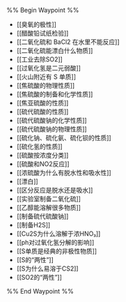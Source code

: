 %% Begin Waypoint %%
- [[臭氧的极性]]
- [[醋酸铅试纸检验]]
- [[二氧化硫和 BaCl2 在水里不能反应]]
- [[二氧化硫能漂白什么物质]]
- [[工业去除SO2]]
- [[过氧化氢是二元弱酸]]
- [[火山附近有 S 单质]]
- [[焦硫酸的物理性质]]
- [[焦硫酸的制备和化学性质]]
- [[焦亚硫酸的性质]]
- [[硫代硫酸的性质]]
- [[硫代硫酸钠的化学性质]]
- [[硫代硫酸钠的物理性质]]
- [[硫化钠、硫化氨、硫化钡的性质]]
- [[硫化氢的性质]]
- [[硫酸按浓度分类]]
- [[硫酸和NO2反应]]
- [[浓硫酸为什么有脱水性和吸水性]]
- [[漂白]]
- [[区分反应是脱水还是吸水]]
- [[实验室制备二氧化硫]]
- [[乙醇能溶解很多物质]]
- [[制备硫代硫酸钠]]
- [[制备H2S]]
- [[Cu2S为什么溶解于浓HNO₃]]
- [[ph对过氧化氢分解的影响]]
- [[S单质是经典的非极性物质]]
- [[S的“两性”]]
- [[S为什么易溶于CS2]]
- [[SO2的“两性”]]

%% End Waypoint %%